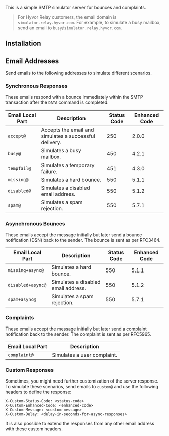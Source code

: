 This is a simple SMTP simulator server for bounces and complaints. 

> For Hyvor Relay customers, the email domain is `simulator.relay.hyvor.com`. For example, to simulate a busy mailbox, send an email to `busy@simulator.relay.hyvor.com`.

## Installation

<!--  -->

## Email Addresses

Send emails to the following addresses to simulate different scenarios.

### Synchronous Responses

These emails respond with a bounce immediately within the SMTP transaction after the `DATA` command is completed.

| Email Local Part | Description                                            | Status Code | Enhanced Code |
| ---------------- | ------------------------------------------------------ | ----------- | ------------- |
| `accept@`        | Accepts the email and simulates a successful delivery. | 250         | 2.0.0         |
| `busy@`          | Simulates a busy mailbox.                              | 450         | 4.2.1         |
| `tempfail@`      | Simulates a temporary failure.                         | 451         | 4.3.0         |
| `missing@`       | Simulates a hard bounce.                               | 550         | 5.1.1         |
| `disabled@`      | Simulates a disabled email address.                    | 550         | 5.1.2         |
| `spam@`          | Simulates a spam rejection.                            | 550         | 5.7.1         |

### Asynchronous Bounces

These emails accept the message initially but later send a bounce notification (DSN) back to the sender. The bounce is sent as per RFC3464.

| Email Local Part  | Description                         | Status Code | Enhanced Code |
| ----------------- | ----------------------------------- | ----------- | ------------- |
| `missing+async@`  | Simulates a hard bounce.            | 550         | 5.1.1         |
| `disabled+async@` | Simulates a disabled email address. | 550         | 5.1.2         |
| `spam+async@`     | Simulates a spam rejection.         | 550         | 5.7.1         |

### Complaints

These emails accept the message initially but later send a complaint notification back to the sender. The complaint is sent as per RFC5965.

| Email Local Part | Description                 |
| ---------------- | --------------------------- |
| `complaint@`     | Simulates a user complaint. |

### Custom Responses

Sometimes, you might need further customization of the server response. To simulate these scenarios, send emails to `custom@` and use the following headers to define the response:

```
X-Custom-Status-Code: <status-code>
X-Custom-Enhanced-Code: <enhanced-code>
X-Custom-Message: <custom-message>
X-Custom-Delay: <delay-in-seconds-for-async-responses>
```

It is also possible to extend the responses from any other email address with these custom headers.
